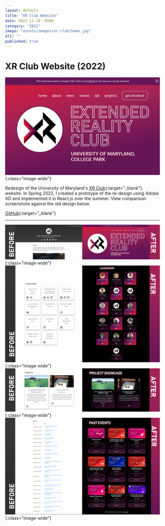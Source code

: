 ```yaml
---
layout: default
title: "XR Club Website"
date: 2023-11-19 -0500
category: "2022"
image: "assets/images/xr-club/home.jpg"
alt: ""
published: true
---
```


# XR Club Website (2022)

![](assets/images/xr-club/home.jpg){:class="image-wide"}  

Redesign of the University of Maryland's [XR Club](https://xr.umd.edu/){:target="_blank"} website. In Spring 2022, I created a prototype of the re-design using Adobe XD and implemented it in React.js over the summer. View comparison screenshots against the old design below.

[GitHub](https://github.com/umdxrclub/umdxrclub.github.io){:target="_blank"}

---

![](assets/images/xr-club/landing.jpg){:class="image-wide"}  
![](assets/images/xr-club/leadership.jpg){:class="image-wide"}  
![](assets/images/xr-club/projects.jpg){:class="image-wide"}  
![](assets/images/xr-club/events.jpg){:class="image-wide"}  